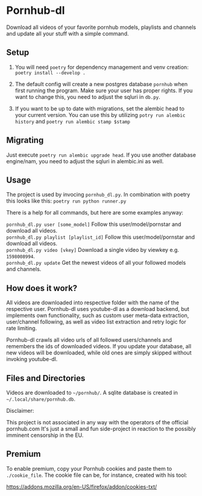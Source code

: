 # Pornhub-dl

Download all videos of your favorite pornhub models, playlists and channels and update all your stuff with a simple command.

## Setup
1. You will need `poetry` for dependency management and venv creation: `poetry install --develop .`
2. The default config will create a new postgres database `pornhub` when first running the program.
Make sure your user has proper rights.
If you want to change this, you need to adjust the sqluri in `db.py`.

3. If you want to be up to date with migrations, set the alembic head to your current version.
You can use this by utilizing `potry run alembic history` and `poetry run alembic stamp $stamp`


## Migrating

Just execute `poetry run alembic upgrade head`.
If you use another database engine/nam, you need to adjust the sqluri in alembic.ini as well.

## Usage
The project is used by invocing `pornhub_dl.py`. In combination with poetry this looks like this: `poetry run python runner.py`  

There is a help for all commands, but here are some examples anyway:

`pornhub_dl.py user [some_model]` Follow this user/model/pornstar and download all videos.  
`pornhub_dl.py playlist [playlist_id]` Follow this user/model/pornstar and download all videos.  
`pornhub_dl.py video [vkey]` Download a single video by viewkey e.g. `1598008994`.  
`pornhub_dl.py update` Get the newest videos of all your followed models and channels.  


## How does it work?

All videos are downloaded into respective folder with the name of the respective user.
Pornhub-dl uses youtube-dl as a download backend, but implements own functionality, such as custom user meta-data extraction, user/channel following, as well as video list extraction and retry logic for rate limiting.

Pornhub-dl crawls all video urls of all followed users/channels and remembers the ids of downloaded videos.
If you update your database, all new videos will be downloaded, while old ones are simply skipped without invoking youtube-dl.

## Files and Directories
Videos are downloaded to `~/pornhub/`. A sqlite database is created in `~/.local/share/pornhub.db`.

Disclaimer:

This project is not associated in any way with the operators of the official pornhub.com
It's just a small and fun side-project in reaction to the possibly imminent censorship in the EU.


## Premium

To enable premium, copy your Pornhub cookies and paste them to `./cookie_file`.
The cookie file can be, for instance, created with his tool:

https://addons.mozilla.org/en-US/firefox/addon/cookies-txt/
